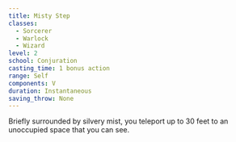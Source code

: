 ```yaml
---
title: Misty Step
classes:
  - Sorcerer
  - Warlock
  - Wizard
level: 2
school: Conjuration
casting_time: 1 bonus action
range: Self
components: V
duration: Instantaneous
saving_throw: None
---
```


Briefly surrounded by silvery mist, you teleport up to 30 feet to an unoccupied space that you can see.
